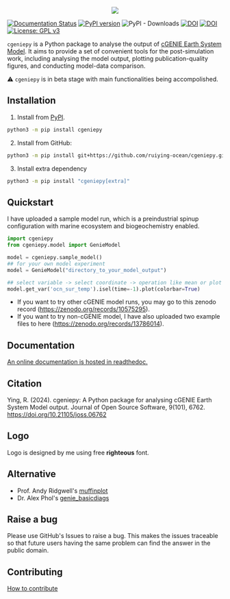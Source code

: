 <p align="center">
  <img src="logo.png"/>
</p>

[![Documentation Status](https://readthedocs.org/projects/cgeniepy/badge/?version=latest)](https://cgeniepy.readthedocs.io/en/latest/?badge=latest)
[![PyPI version](https://badge.fury.io/py/cgeniepy.svg)](https://badge.fury.io/py/cgeniepy)
![PyPI - Downloads](https://img.shields.io/pypi/dm/cgeniepy)
[![DOI](https://joss.theoj.org/papers/10.21105/joss.06762/status.svg)](https://doi.org/10.21105/joss.06762)
[![DOI](https://zenodo.org/badge/DOI/10.5281/zenodo.13799838.svg)](https://doi.org/10.5281/zenodo.13799838)
[![License: GPL v3](https://img.shields.io/badge/License-GPL%20v3-blue.svg)](https://www.gnu.org/licenses/gpl-3.0)

`cgeniepy` is a Python package to analyse the output of [cGENIE Earth System Model](https://www.seao2.info/mymuffin.html). It aims to provide a set of convenient tools for the post-simulation work, including analysing the model output, plotting publication-quality figures, and conducting model-data comparison.

⚠ `cgeniepy` is in beta stage with main functionalities being accompolished.


## Installation

1. Install from [PyPI](https://pypi.org/project/cgeniepy/).

```bash
python3 -m pip install cgeniepy
```

2. Install from GitHub:

```bash
python3 -m pip install git+https://github.com/ruiying-ocean/cgeniepy.git@master
```

3. Install extra dependency
```bash
python3 -m pip install "cgeniepy[extra]"
```


## Quickstart
I have uploaded a sample model run, which is a preindustrial spinup configuration with marine ecosystem and biogeochemistry enabled.

```python
import cgeniepy
from cgeniepy.model import GenieModel

model = cgeniepy.sample_model()
## for your own model experiment
model = GenieModel("directory_to_your_model_output")

## select variable -> select coordinate -> operation like mean or plot
model.get_var('ocn_sur_temp').isel(time=-1).plot(colorbar=True)
```

* If you want to try other cGENIE model runs, you may go to this zenodo record (https://zenodo.org/records/10575295). 
* If you want to try non-cGENIE model, I have also uploaded two example files to here (https://zenodo.org/records/13786014). 


## Documentation

[An online documentation is hosted in readthedoc.](https://cgeniepy.readthedocs.io/en/latest/)



## Citation

Ying, R. (2024). cgeniepy: A Python package for analysing cGENIE Earth System Model output. Journal of Open Source Software, 9(101), 6762. https://doi.org/10.21105/joss.06762

## Logo

Logo is designed by me using free **righteous** font.

## Alternative
* Prof. Andy Ridgwell's [muffinplot](https://github.com/derpycode/muffinplot)
* Dr. Alex Phol's [genie_basicdiags](https://github.com/alexpohl/genie_basicdiags/)

## Raise a bug

Please use GitHub's Issues to raise a bug. This makes the issues traceable so that future users having the same problem can find the answer in the public domain.

## Contributing

[How to contribute](CONTRIBUTING.md)

